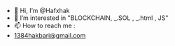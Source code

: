 - 👋 Hi, I’m @Hafxhak
- 👀 I’m interested in "BLOCKCHAIN, _.SOL , _.html , JS" 
- 📫 How to reach me :
- 1384hakbari@gmail.com 

<!---
Hafxhak/Hafxhak is a ✨ special ✨ repository because its `README.md` (this file) appears on your GitHub profile.
You can click the Preview link to take a look at your changes.
--->
